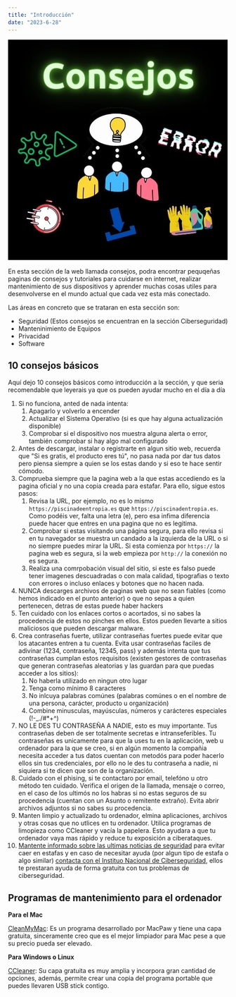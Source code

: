 ```yaml
---
title: "Introducción"
date: "2023-6-28"
---
```


![](../images/Logo-Consejos.jpg)

En esta sección de la web llamada consejos, podra encontrar pequqeñas paginas de consejos y tutoriales para cuidarse en internet, realizar mantenimiento de sus dispositivos y aprender muchas cosas utiles para desenvolverse en el mundo actual que cada vez esta más conectado.

Las áreas en concreto que se trataran en esta sección son:

- Seguridad (Estos consejos se encuentran en la sección Ciberseguridad)
- Manteninimiento de Equipos
- Privacidad
- Software

## 10 consejos básicos

Aquí dejo 10 consejos básicos como introducción a la sección, y que seria recomendable que leyerais ya que os pueden ayudar mucho en el día a día

1. Si no funciona, anted de nada intenta:
    1. Apagarlo y volverlo a encender
    2. Actualizar el Sistema Operativo (si es que hay alguna actualización disponible)
    3. Comprobar si el dispositivo nos muestra alguna alerta o error, también comprobar si hay algo mal configurado
2. Antes de descargar, instalar o registrarte en algun sitio web, recuerda que "Si es gratis, el producto eres tú", no pasa nada por dar tus datos pero piensa siempre a quien se los estas dando y si eso te hace sentir cómodo.
3. Comprueba siempre que la pagina web a la que estas accediendo es la pagina oficial y no una copia creada para estafar. Para ello, sigue estos pasos:
    1. Revisa la URL, por ejemplo, no es lo mismo `https://piscinadeentropia.es` que `https://piscinadentropia.es`. Como podéis ver, falta una letra (e), pero esa infima diferencia puede hacer que entres en una pagina que no es legitima.
    2. Comprobar si estas visitando una página segura, para ello revisa si en tu navegador se muestra un candado a la izquierda de la URL o si no siempre puedes mirar la URL. Si esta comienza por `https://` la pagina web es segura, si la web empieza por `http://` la conexión no es segura.
    3. Realiza una comrpobación visual del sitio, si este es falso puede tener imagenes descuadradas o con mala calidad, tipografias o texto con errores o incluso enlaces y botones que no hacen nada.
4. NUNCA descarges archivos de paginas web que no sean fiables (como hemos indicado en el punto anterior) o que no sepas a quien pertenecen, detras de estas puede haber hackers
5. Ten cuidado con los enlaces cortos o acortados, si no sabes la procedencia de estos no pinches en ellos. Estos pueden llevarte a sitios maliciosos que pueden descargar malware.
6. Crea contraseñas fuerte, utilizar contraseñas fuertes puede evitar que los atacantes entren a tu cuenta. Evita usar contraseñas faciles de adivinar (1234, contraseña, 12345, pass) y además intenta que tus contraseñas cumplan estos requisitos (existen gestores de contraseñas que generan contraseñas aleatorias y las guardan para que puedas acceder a los sitios):
    1. No haberla utilizado en ningun otro lugar
    2. Tenga como mínimo 8 caracteres
    3. No inlcuya palabras comúnes (palabras comúnes o en el nombre de una persona, carácter, producto u organización)
    4. Combine minusculas, mayúsculas, números y carácteres especiales (!-_./#*+^)
7. NO LE DES TU CONTRASEÑA A NADIE, esto es muy importante. Tus contraseñas deben de ser totalmente secretas e intranseferibles. Tu contraseñas es unicamente para que la uses tu en la aplicación, web u ordenador para la que se creo, si en algún momento la compañia necesita acceder a tus datos cuentan con metodós para poder hacerlo ellos sin tus credenciales, por ello no le des tu contraseña a nadie, ni siquiera si te dicen que son de la organización.
8. Cuidado con el phising, si te contactaro por email, telefóno u otro método ten cuidado. Verifica el origen de la llamada, mensaje o correo, en el caso de los ultimós no los habras si no estas seguros de su procedencia (cuentan con un Asunto o remitente extraño). Evita abrir archivos adjuntos si no sabes su procedencia.
9. Manten limpio y actualizado tu ordenador, elmina aplicaciones, archivos y otras cosas que no utlices en tu ordenador. Utilica programas de limopieza como CCleaner y vacía la papelera. Esto ayudara a que tu ordenador vaya mas rápido y reduce tu exposición a ciberataques.
10. [Mantente informado sobre las ultimas noticias de seguridad](https://www.incibe.es/incibe/sala-de-prensa) para evitar caer en estafas y en caso de necesitar ayuda (por algun tipo de estafa o algo similar) [contacta con el Instituo Nacional de Ciberseguridad](https://www.incibe.es/linea-de-ayuda-en-ciberseguridad), ellos te prestaran ayuda de forma gratuita con tus problemas de ciberseguridad.

## Programas de mantenimiento para el ordenador

**Para el Mac**

[CleanMyMac](https://macpaw.com/es/cleanmymac): Es un programa desarrollado por MacPaw y tiene una capa gratuita, sinceramente creo que es el mejor limpiador para Mac pese a que su precio pueda ser elevado.

**Para Windows o Linux**

[CCleaner](https://www.ccleaner.com/es-es): Su capa gratuita es muy amplia y incorpora gran cantidad de opciones, además, permite crear una copia del programa portable que puedes llevaren USB stick contigo.

